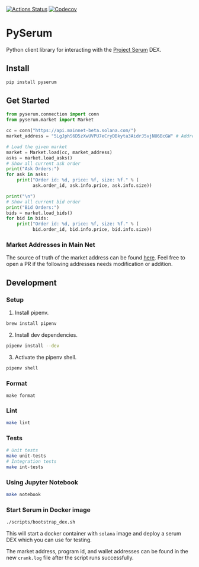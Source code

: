 [![Actions
Status](https://github.com/serum-community/pyserum/workflows/CI/badge.svg)](https://github.com/serum-community/pyserum/actions?query=workflow%3ACI)
[![Codecov](https://codecov.io/gh/serum-community/pyserum/branch/alpha/graph/badge.svg)](https://codecov.io/gh/serum-community/pyserum/branches/alpha)

# PySerum

Python client library for interacting with the [Project Serum](https://projectserum.com/) DEX.

## Install
```sh
pip install pyserum
```

## Get Started

```python
from pyserum.connection import conn
from pyserum.market import Market

cc = conn("https://api.mainnet-beta.solana.com/")
market_address = "5LgJphS6D5zXwUVPU7eCryDBkyta3AidrJ5vjNU6BcGW" # Address for BTC/USDC

# Load the given market
market = Market.load(cc, market_address)
asks = market.load_asks()
# Show all current ask order
print("Ask Orders:")
for ask in asks:
    print("Order id: %d, price: %f, size: %f." % (
          ask.order_id, ask.info.price, ask.info.size))

print("\n")
# Show all current bid order
print("Bid Orders:")
bids = market.load_bids()
for bid in bids:
    print("Order id: %d, price: %f, size: %f." % (
          bid.order_id, bid.info.price, bid.info.size))
```

### Market Addresses in Main Net

The source of truth of the market address can be found [here](https://github.com/project-serum/serum-js/blob/master/src/tokens_and_markets.ts). Feel free to open a PR if the following addresses needs modification or addition.

## Development

### Setup

1. Install pipenv.

```sh
brew install pipenv
```

2. Install dev dependencies.

```sh
pipenv install --dev
```

3. Activate the pipenv shell.

```sh
pipenv shell
```

### Format

```
make format
```

### Lint

```sh
make lint
```

### Tests

```sh
# Unit tests
make unit-tests
# Integration tests
make int-tests
```

### Using Jupyter Notebook

```sh
make notebook
```

### Start Serum in Docker image

```bash
./scripts/bootstrap_dex.sh
```

This will start a docker container with `solana` image and deploy a serum DEX which you can use for testing.

The market address, program id, and wallet addresses can be found in the new `crank.log` file after the script runs successfully.

